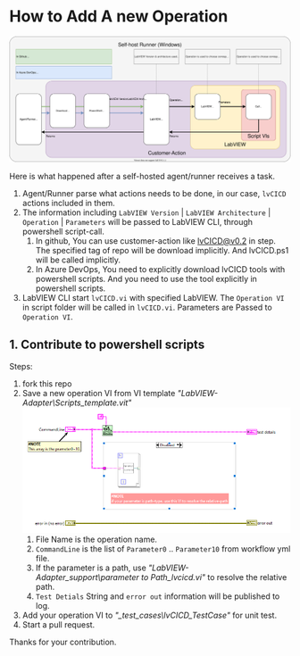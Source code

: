 # How to Add A new Operation

![architecture](docs/../architecture.svg)

Here is what happened after a self-hosted agent/runner receives a task.

1. Agent/Runner parse what actions needs to be done, in our case, `lvCICD` actions included in them.
2. The information including `LabVIEW Version` | `LabVIEW Architecture` | `Operation` | `Parameters` will be passed to LabVIEW CLI, through powershell script-call.
    1. In github, You can use customer-action like lvCICD@v0.2 in step. The specified tag of repo will be download implicitly. And lvCICD.ps1 will be called implicitly.
    2. In Azure DevOps, You need to explicitly download lvCICD tools with powershell scripts. And you need to use the tool explicitly in powershell scripts.
3. LabVIEW CLI start `lvCICD.vi` with specified LabVIEW. The `Operation VI` in script folder will be called in `lvCICD.vi`. Parameters are Passed to `Operation VI`.

## 1. Contribute to powershell scripts

Steps:

1. fork this repo
2. Save a new operation VI from VI template *"LabVIEW-Adapter\Scripts\_template.vit"*
    ![script template](_template.vit.png)
    1. File Name is the operation name.
    2. `CommandLine` is the list of `Parameter0` .. `Parameter10` from workflow yml file.
    3. If the parameter is a path, use *"LabVIEW-Adapter\_support\parameter to Path_lvcicd.vi"* to resolve the relative path.
    4. `Test Detials` String and `error out` information will be published to log.
3. Add your operation VI to *"_test_cases\lvCICD_TestCase"* for unit test.
4. Start a pull request.

Thanks for your contribution.
